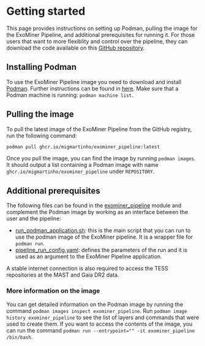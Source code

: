 # Getting started

This page provides instructions on setting up Podman, pulling the image for the ExoMiner Pipeline, and additional prerequisites for running it. For those users that want to more flexiblity and control over the pipeline, they can download the code available on this [GitHub repository](https://github.com/nasa/Exominer/tree/main).

## Installing Podman

To use the ExoMiner Pipeline image you need to download and install [Podman](https://podman.io). Further instructions can be found in [here](https://podman.io/docs/installation). Make sure that a Podman machine is running: ```podman machine list```.

## Pulling the image

To pull the latest image of the ExoMiner Pipeline from the GitHub registry, run the following command:

```bash
podman pull ghcr.io/migmartinho/exominer_pipeline:latest
```

Once you pull the image, you can find the image by running ```podman images```. It should output a list containing a Podman image with name `ghcr.io/migmartinho/exominer_pipeline` under `REPOSITORY`.

## Additional prerequisites

The following files can be found in the [exominer_pipeline](/exominer_pipeline/) module and complement the Podman image by working as an interface between the user and the pipeline:

- [run_podman_application.sh](/exominer_pipeline/run_podman_application.sh): this is the main script that you can run to use the podman image of the ExoMiner pipeline. It is a wrapper file for `podman run`.
- [pipeline_run_config.yaml](/exominer_pipeline/pipeline_run_config.yaml): defines the parameters of the run and it is used as an argument to the ExoMiner Pipeline application.

A stable internet connection is also required to access the TESS repositories at the MAST and Gaia DR2 data.

### More information on the image

You can get detailed information on the Podman image by running the command ```podman images inspect exominer_pipeline```. Run ```podman image history exominer_pipeline``` to see the list of layers and commands that were used to create them. If you want to access the contents of the image, you can run the command ```podman run --entrypoint="" -it exominer_pipeline /bin/bash```.